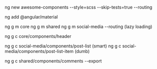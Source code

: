 ng new awesome-components --style=scss --skip-tests=true --routing

ng add @angular/material

ng g m core
ng g m shared
ng g m social-media --routing (lazy loading)

ng g c core/components/header

ng g c social-media/components/post-list (smart)
ng g c social-media/components/post-list-item (dumb)

ng g c shared/components/comments --export

